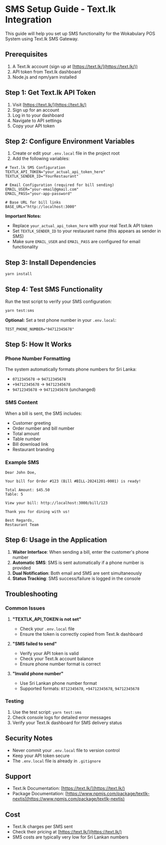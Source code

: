 # SMS Setup Guide - Text.lk Integration

This guide will help you set up SMS functionality for the Wokabulary POS System using Text.lk SMS Gateway.

## Prerequisites

1. A Text.lk account (sign up at [https://text.lk/](https://text.lk/))
2. API token from Text.lk dashboard
3. Node.js and npm/yarn installed

## Step 1: Get Text.lk API Token

1. Visit [https://text.lk/](https://text.lk/)
2. Sign up for an account
3. Log in to your dashboard
4. Navigate to API settings
5. Copy your API token

## Step 2: Configure Environment Variables

1. Create or edit your `.env.local` file in the project root
2. Add the following variables:

```env
# Text.lk SMS Configuration
TEXTLK_API_TOKEN="your_actual_api_token_here"
TEXTLK_SENDER_ID="YourRestaurant"

# Email Configuration (required for bill sending)
EMAIL_USER="your-email@gmail.com"
EMAIL_PASS="your-app-password"

# Base URL for bill links
BASE_URL="http://localhost:3000"
```

**Important Notes:**
- Replace `your_actual_api_token_here` with your real Text.lk API token
- Set `TEXTLK_SENDER_ID` to your restaurant name (this appears as sender in SMS)
- Make sure `EMAIL_USER` and `EMAIL_PASS` are configured for email functionality

## Step 3: Install Dependencies

```bash
yarn install
```

## Step 4: Test SMS Functionality

Run the test script to verify your SMS configuration:

```bash
yarn test:sms
```

**Optional:** Set a test phone number in your `.env.local`:
```env
TEST_PHONE_NUMBER="94712345678"
```

## Step 5: How It Works

### Phone Number Formatting

The system automatically formats phone numbers for Sri Lanka:
- `0712345678` → `94712345678`
- `+94712345678` → `94712345678`
- `94712345678` → `94712345678` (unchanged)

### SMS Content

When a bill is sent, the SMS includes:
- Customer greeting
- Order number and bill number
- Total amount
- Table number
- Bill download link
- Restaurant branding

### Example SMS

```
Dear John Doe,

Your bill for Order #123 (Bill #BILL-20241201-0001) is ready!

Total Amount: $45.50
Table: 5

View your bill: http://localhost:3000/bill/123

Thank you for dining with us!

Best Regards,
Restaurant Team
```

## Step 6: Usage in the Application

1. **Waiter Interface**: When sending a bill, enter the customer's phone number
2. **Automatic SMS**: SMS is sent automatically if a phone number is provided
3. **Dual Notification**: Both email and SMS are sent simultaneously
4. **Status Tracking**: SMS success/failure is logged in the console

## Troubleshooting

### Common Issues

1. **"TEXTLK_API_TOKEN is not set"**
   - Check your `.env.local` file
   - Ensure the token is correctly copied from Text.lk dashboard

2. **"SMS failed to send"**
   - Verify your API token is valid
   - Check your Text.lk account balance
   - Ensure phone number format is correct

3. **"Invalid phone number"**
   - Use Sri Lankan phone number format
   - Supported formats: `0712345678`, `+94712345678`, `94712345678`

### Testing

1. Use the test script: `yarn test:sms`
2. Check console logs for detailed error messages
3. Verify your Text.lk dashboard for SMS delivery status

## Security Notes

- Never commit your `.env.local` file to version control
- Keep your API token secure
- The `.env.local` file is already in `.gitignore`

## Support

- Text.lk Documentation: [https://text.lk/](https://text.lk/)
- Package Documentation: [https://www.npmjs.com/package/textlk-nextjs](https://www.npmjs.com/package/textlk-nextjs)

## Cost

- Text.lk charges per SMS sent
- Check their pricing at [https://text.lk/](https://text.lk/)
- SMS costs are typically very low for Sri Lankan numbers
